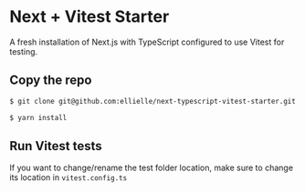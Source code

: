 # Next + Vitest Starter

A fresh installation of Next.js with TypeScript configured to use Vitest for testing.

## Copy the repo

```bash
$ git clone git@github.com:ellielle/next-typescript-vitest-starter.git
```

```bash
$ yarn install
```

## Run Vitest tests



If you want to change/rename the test folder location, make sure to change its location in `vitest.config.ts`